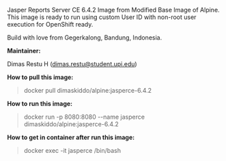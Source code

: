 Jasper Reports Server CE 6.4.2 Image from Modified Base Image of Alpine. This image is ready to run using custom User ID with non-root user execution for OpenShift ready.

Build with love from Gegerkalong, Bandung, Indonesia.

**Maintainer:**

Dimas Restu H (<dimas.restu@student.upi.edu>)

**How to pull this image:**

> docker pull dimaskiddo/alpine:jasperce-6.4.2

**How to run this image:**

> docker run -p 8080:8080 --name jasperce dimaskiddo/alpine:jasperce-6.4.2

**How to get in container after run this image:**

> docker exec -it jasperce /bin/bash
